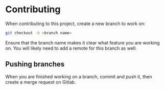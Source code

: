 # Contributing

When contributing to this project, create a new branch to work on:

```bash
git checkout -b <branch name>
```

Ensure that the branch name makes it clear what feature you are working on.
You will likely need to add a remote for this branch as well.

## Pushing branches

When you are finished working on a branch, commit and push it, then create a merge request on Gitlab.